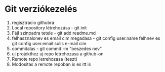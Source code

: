 # Git verziókezelés

1. regisztracio githubra
1. Local repository létrehozása - git init
1. Fájl szinpadra tetele - git add readme.md
1. felhasznalonev es email cim megadasa - git config user.name felhnev es git config user.email sulis e-mail cim
1. commitalas - git commit -m "beszedes nev"
1. uj projekthez uj repo letrehozasa a github-on
1. Remote repo letrehozasa (teszt)
1. Modositas a remote repoban is es itt is 
